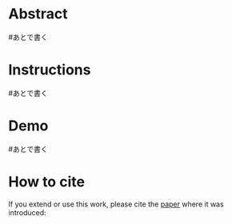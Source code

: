 # Abstract

#あとで書く

# Instructions

#あとで書く

# Demo

#あとで書く

# How to cite

If you extend or use this work, please cite the [paper](https://ieeexplore.ieee.org/stamp/redirect.jsp?arnumber=/6287639/6514899/10266359.pdf) where it was introduced:
```

```
